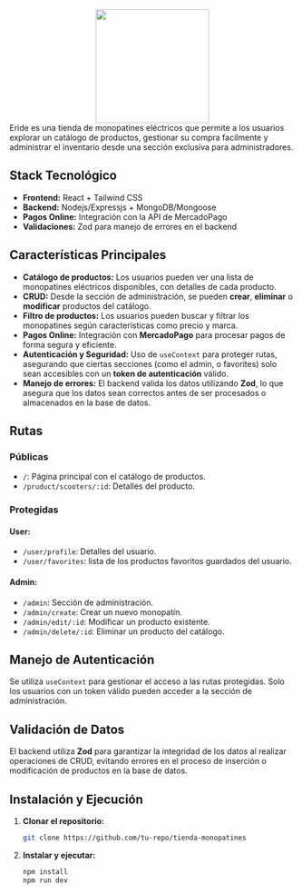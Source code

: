 <div align="center">  
  <img src= "https://github.com/user-attachments/assets/066c61a5-1012-4d95-9384-3360f17e3403" width="200px">
</div>
Eride es una tienda de monopatines eléctricos que permite a los usuarios explorar un catálogo de productos, gestionar su compra facilmente y administrar el inventario desde una sección exclusiva para administradores.

## Stack Tecnológico
- **Frontend:** React + Tailwind CSS
- **Backend:** Nodejs/Expressjs + MongoDB/Mongoose
- **Pagos Online:** Integración con la API de MercadoPago
- **Validaciones:** Zod para manejo de errores en el backend

## Características Principales
- **Catálogo de productos:** Los usuarios pueden ver una lista de monopatines eléctricos disponibles, con detalles de cada producto.
- **CRUD:** Desde la sección de administración, se pueden **crear**, **eliminar** o **modificar** productos del catálogo.
- **Filtro de productos:** Los usuarios pueden buscar y filtrar los monopatines según características como precio y marca.
- **Pagos Online:** Integración con **MercadoPago** para procesar pagos de forma segura y eficiente.
- **Autenticación y Seguridad:** Uso de `useContext` para proteger rutas, asegurando que ciertas secciones (como el admin, o favorites) solo sean accesibles con un **token de autenticación** válido.
- **Manejo de errores:** El backend valida los datos utilizando **Zod**, lo que asegura que los datos sean correctos antes de ser procesados o almacenados en la base de datos.

## Rutas

### Públicas
- `/`: Página principal con el catálogo de productos.
- `/pruduct/scooters/:id`: Detalles del producto.

### Protegidas
#### User:
- `/user/profile`: Detalles del usuario.
- `/user/favorites`: lista de los productos favoritos guardados del usuario.

#### Admin:
- `/admin`: Sección de administración.
- `/admin/create`: Crear un nuevo monopatín.
- `/admin/edit/:id`: Modificar un producto existente.
- `/admin/delete/:id`: Eliminar un producto del catálogo.

## Manejo de Autenticación
Se utiliza `useContext` para gestionar el acceso a las rutas protegidas. Solo los usuarios con un token válido pueden acceder a la sección de administración.

## Validación de Datos
El backend utiliza **Zod** para garantizar la integridad de los datos al realizar operaciones de CRUD, evitando errores en el proceso de inserción o modificación de productos en la base de datos.

## Instalación y Ejecución
1. **Clonar el repositorio:**
   ```bash
   git clone https://github.com/tu-repo/tienda-monopatines
   ```
2. **Instalar y ejecutar:**
   ```bash
   npm install
   npm run dev
   ```


